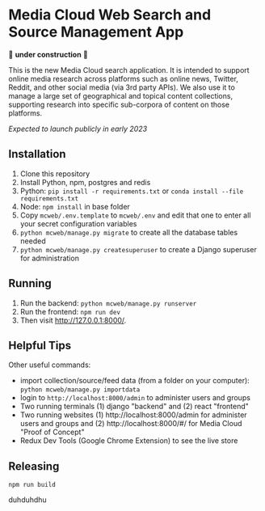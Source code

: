 Media Cloud Web Search and Source Management App
================================================

🚧 **under construction** 🚧

This is the new Media Cloud search application. It is intended to support online media research across platforms such
as online news, Twitter, Reddit, and other social media (via 3rd party APIs). We also use it to manage a large set of 
geographical and topical content collections, supporting research into specific sub-corpora of content on those
platforms.

_Expected to launch publicly in early 2023_

Installation
------------
1. Clone this repository
2. Install Python, npm, postgres and redis
3. Python: `pip install -r requirements.txt` or `conda install --file requirements.txt` 
4. Node: `npm install` in base folder 
5. Copy `mcweb/.env.template` to `mcweb/.env` and edit that one to enter all your secret configuration variables
6. `python mcweb/manage.py migrate` to create all the database tables needed
7. `python mcweb/manage.py createsuperuser` to create a Django superuser for administration

Running
-------

1. Run the backend: `python mcweb/manage.py runserver`
2. Run the frontend: `npm run dev`
3. Then visit http://127.0.0.1:8000/.

Helpful Tips
------------

Other useful commands:
* import collection/source/feed data (from a folder on your computer): `python mcweb/manage.py importdata`
* login to `http://localhost:8000/admin` to administer users and groups
* Two running terminals (1) django "backend" and (2) react "frontend"
* Two running websites (1) http://localhost:8000/admin for administer users and groups and (2) http://localhost:8000/#/ for Media Cloud "Proof of Concept"
* Redux Dev Tools (Google Chrome Extension) to see the live store 

Releasing
---------
`npm run build` 

duhduhdhu
